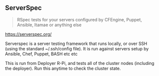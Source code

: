 ServerSpec
----------

> RSpec tests for your servers configured by CFEngine, Puppet, Ansible, Itamae or anything else

https://serverspec.org/

Serverspec is a server testing framework that runs locally, or over SSH (using the standard ~/.ssh/config file). It is run against servers setup by Ansible, Chef, Puppet, BASH etc etc

This is run from Deployer R-Pi, and tests all of the cluster nodes (including the deployer). Run this anytime to check the cluster state.
